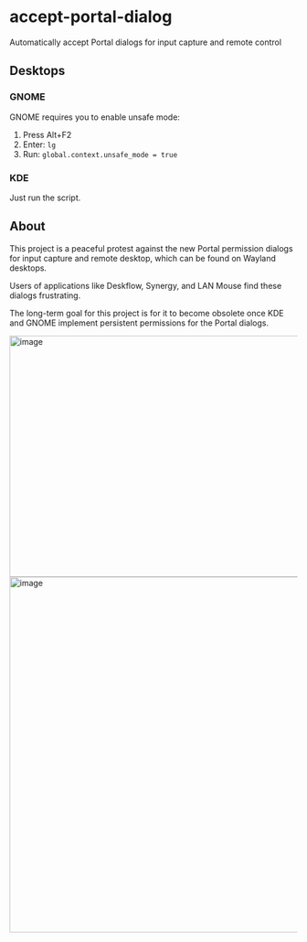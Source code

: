 # accept-portal-dialog

Automatically accept Portal dialogs for input capture and remote control

## Desktops

### GNOME

GNOME requires you to enable unsafe mode:
1. Press Alt+F2
2. Enter: `lg`
3. Run: `global.context.unsafe_mode = true`

### KDE

Just run the script.

## About

This project is a peaceful protest against the new Portal permission dialogs for input capture and remote desktop, which can be found on Wayland desktops.

Users of applications like Deskflow, Synergy, and LAN Mouse find these dialogs frustrating.

The long-term goal for this project is for it to become obsolete once KDE and GNOME implement persistent permissions for the Portal dialogs.

<img width="622" height="422" alt="image" src="https://github.com/user-attachments/assets/2f777c12-9a55-4d5f-8f3b-4af4740fcb4d" />
<img width="782" height="622" alt="image" src="https://github.com/user-attachments/assets/7f1eeb02-e816-46dd-b1db-47139523cb90" />
